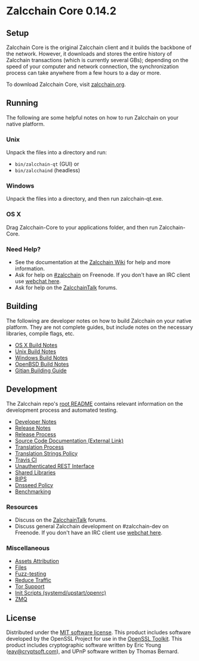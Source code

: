Zalcchain Core 0.14.2
=====================

Setup
---------------------
Zalcchain Core is the original Zalcchain client and it builds the backbone of the network. However, it downloads and stores the entire history of Zalcchain transactions (which is currently several GBs); depending on the speed of your computer and network connection, the synchronization process can take anywhere from a few hours to a day or more.

To download Zalcchain Core, visit [zalcchain.org](https://zalcchain.org).

Running
---------------------
The following are some helpful notes on how to run Zalcchain on your native platform.

### Unix

Unpack the files into a directory and run:

- `bin/zalcchain-qt` (GUI) or
- `bin/zalcchaind` (headless)

### Windows

Unpack the files into a directory, and then run zalcchain-qt.exe.

### OS X

Drag Zalcchain-Core to your applications folder, and then run Zalcchain-Core.

### Need Help?

* See the documentation at the [Zalcchain Wiki](https://zalcchain.info/)
for help and more information.
* Ask for help on [#zalcchain](http://webchat.freenode.net?channels=zalcchain) on Freenode. If you don't have an IRC client use [webchat here](http://webchat.freenode.net?channels=zalcchain).
* Ask for help on the [ZalcchainTalk](https://zalcchaintalk.io/) forums.

Building
---------------------
The following are developer notes on how to build Zalcchain on your native platform. They are not complete guides, but include notes on the necessary libraries, compile flags, etc.

- [OS X Build Notes](build-osx.md)
- [Unix Build Notes](build-unix.md)
- [Windows Build Notes](build-windows.md)
- [OpenBSD Build Notes](build-openbsd.md)
- [Gitian Building Guide](gitian-building.md)

Development
---------------------
The Zalcchain repo's [root README](/README.md) contains relevant information on the development process and automated testing.

- [Developer Notes](developer-notes.md)
- [Release Notes](release-notes.md)
- [Release Process](release-process.md)
- [Source Code Documentation (External Link)](https://dev.visucore.com/zalcchain/doxygen/)
- [Translation Process](translation_process.md)
- [Translation Strings Policy](translation_strings_policy.md)
- [Travis CI](travis-ci.md)
- [Unauthenticated REST Interface](REST-interface.md)
- [Shared Libraries](shared-libraries.md)
- [BIPS](bips.md)
- [Dnsseed Policy](dnsseed-policy.md)
- [Benchmarking](benchmarking.md)

### Resources
* Discuss on the [ZalcchainTalk](https://zalcchaintalk.io/) forums.
* Discuss general Zalcchain development on #zalcchain-dev on Freenode. If you don't have an IRC client use [webchat here](http://webchat.freenode.net/?channels=zalcchain-dev).

### Miscellaneous
- [Assets Attribution](assets-attribution.md)
- [Files](files.md)
- [Fuzz-testing](fuzzing.md)
- [Reduce Traffic](reduce-traffic.md)
- [Tor Support](tor.md)
- [Init Scripts (systemd/upstart/openrc)](init.md)
- [ZMQ](zmq.md)

License
---------------------
Distributed under the [MIT software license](/COPYING).
This product includes software developed by the OpenSSL Project for use in the [OpenSSL Toolkit](https://www.openssl.org/). This product includes
cryptographic software written by Eric Young ([eay@cryptsoft.com](mailto:eay@cryptsoft.com)), and UPnP software written by Thomas Bernard.
